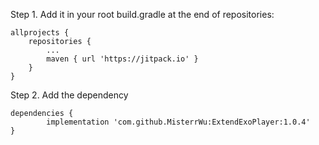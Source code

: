    Step 1. Add it in your root build.gradle at the end of repositories:

	allprojects {
		repositories {
			...
			maven { url 'https://jitpack.io' }
		}
	}

   Step 2. Add the dependency

	dependencies {
	        implementation 'com.github.MisterrWu:ExtendExoPlayer:1.0.4'
	}
